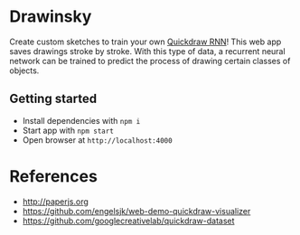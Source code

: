 # Drawinsky

Create custom sketches to train your own [Quickdraw RNN](https://www.tensorflow.org/tutorials/sequences/recurrent_quickdraw)!
This web app saves drawings stroke by stroke. With this type of data, a recurrent
neural network can be trained to predict the process of drawing certain classes
of objects.

## Getting started

- Install dependencies with `npm i`
- Start app with `npm start`
- Open browser at `http://localhost:4000`

# References
- http://paperjs.org
- https://github.com/engelsjk/web-demo-quickdraw-visualizer
- https://github.com/googlecreativelab/quickdraw-dataset
